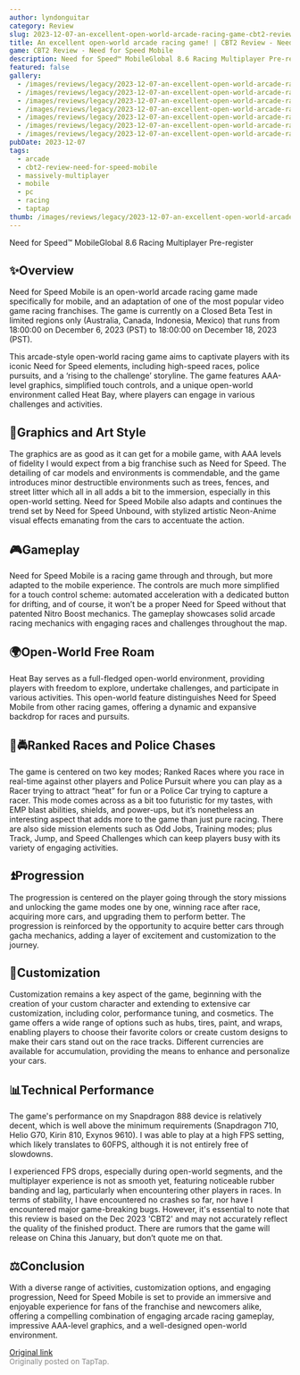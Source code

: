 ```yaml
---
author: lyndonguitar
category: Review
slug: 2023-12-07-an-excellent-open-world-arcade-racing-game-cbt2-review-need-for-speed-mobile
title: An excellent open-world arcade racing game! | CBT2 Review - Need for Speed Mobile
game: CBT2 Review - Need for Speed Mobile
description: Need for Speed™ MobileGlobal 8.6 Racing Multiplayer Pre-register
featured: false
gallery:
  - /images/reviews/legacy/2023-12-07-an-excellent-open-world-arcade-racing-game--cbt2-review---need-for-speed-mobile-0.avif
  - /images/reviews/legacy/2023-12-07-an-excellent-open-world-arcade-racing-game--cbt2-review---need-for-speed-mobile-1.avif
  - /images/reviews/legacy/2023-12-07-an-excellent-open-world-arcade-racing-game--cbt2-review---need-for-speed-mobile-2.avif
  - /images/reviews/legacy/2023-12-07-an-excellent-open-world-arcade-racing-game--cbt2-review---need-for-speed-mobile-3.avif
  - /images/reviews/legacy/2023-12-07-an-excellent-open-world-arcade-racing-game--cbt2-review---need-for-speed-mobile-4.avif
  - /images/reviews/legacy/2023-12-07-an-excellent-open-world-arcade-racing-game--cbt2-review---need-for-speed-mobile-5.avif
  - /images/reviews/legacy/2023-12-07-an-excellent-open-world-arcade-racing-game--cbt2-review---need-for-speed-mobile-6.avif
pubDate: 2023-12-07
tags:
  - arcade
  - cbt2-review-need-for-speed-mobile
  - massively-multiplayer
  - mobile
  - pc
  - racing
  - taptap
thumb: /images/reviews/legacy/2023-12-07-an-excellent-open-world-arcade-racing-game--cbt2-review---need-for-speed-mobile-0.avif
---
```


Need for Speed™ MobileGlobal
8.6
Racing
Multiplayer
Pre-register


## ✨Overview

Need for Speed Mobile is an open-world arcade racing game made specifically for mobile, and an adaptation of one of the most popular video game racing franchises. The game is currently on a Closed Beta Test in limited regions only (Australia, Canada, Indonesia, Mexico) that runs from 18:00:00 on December 6, 2023 (PST) to 18:00:00 on December 18, 2023 (PST).

This arcade-style open-world racing game aims to captivate players with its iconic Need for Speed elements, including high-speed races, police pursuits, and a ‘rising to the challenge’ storyline. The game features AAA-level graphics, simplified touch controls, and a unique open-world environment called Heat Bay, where players can engage in various challenges and activities.


## 🎨Graphics and Art Style

The graphics are as good as it can get for a mobile game, with AAA levels of fidelity I would expect from a big franchise such as Need for Speed. The detailing of car models and environments is commendable, and the game introduces minor destructible environments such as trees, fences, and street litter which all in all adds a bit to the immersion, especially in this open-world setting. Need for Speed Mobile also adapts and continues the trend set by Need for Speed Unbound, with stylized artistic Neon-Anime visual effects emanating from the cars to accentuate the action.


## 🎮Gameplay

Need for Speed Mobile is a racing game through and through, but more adapted to the mobile experience. The controls are much more simplified for a touch control scheme: automated acceleration with a dedicated button for drifting, and of course, it won’t be a proper Need for Speed without that patented Nitro Boost mechanics. The gameplay showcases solid arcade racing mechanics with engaging races and challenges throughout the map.


## 🌍Open-World Free Roam

Heat Bay serves as a full-fledged open-world environment, providing players with freedom to explore, undertake challenges, and participate in various activities. This open-world feature distinguishes Need for Speed Mobile from other racing games, offering a dynamic and expansive backdrop for races and pursuits.


## 🏁🚔Ranked Races and Police Chases

The game is centered on two key modes; Ranked Races where you race in real-time against other players and Police Pursuit where you can play as a Racer trying to attract “heat” for fun or a Police Car trying to capture a racer. This mode comes across as a bit too futuristic for my tastes, with EMP blast abilities, shields, and power-ups, but it’s nonetheless an interesting aspect that adds more to the game than just pure racing. There are also side mission elements such as Odd Jobs, Training modes; plus Track, Jump, and Speed Challenges which can keep players busy with its variety of engaging activities.


## ⏫Progression

The progression is centered on the player going through the story missions and unlocking the game modes one by one, winning race after race, acquiring more cars, and upgrading them to perform better. The progression is reinforced by the opportunity to acquire better cars through gacha mechanics, adding a layer of excitement and customization to the journey.


## 🔧Customization

Customization remains a key aspect of the game, beginning with the creation of your custom character and extending to extensive car customization, including color, performance tuning, and cosmetics. The game offers a wide range of options such as hubs, tires, paint, and wraps, enabling players to choose their favorite colors or create custom designs to make their cars stand out on the race tracks. Different currencies are available for accumulation, providing the means to enhance and personalize your cars.


## 📊Technical Performance

The game's performance on my Snapdragon 888 device is relatively decent, which is well above the minimum requirements (Snapdragon 710, Helio G70, Kirin 810, Exynos 9610). I was able to play at a high FPS setting, which likely translates to 60FPS, although it is not entirely free of slowdowns.

I experienced FPS drops, especially during open-world segments, and the multiplayer experience is not as smooth yet, featuring noticeable rubber banding and lag, particularly when encountering other players in races. In terms of stability, I have encountered no crashes so far, nor have I encountered major game-breaking bugs. However, it's essential to note that this review is based on the Dec 2023 'CBT2' and may not accurately reflect the quality of the finished product. There are rumors that the game will release on China this January, but don’t quote me on that.


## ⚖️Conclusion

With a diverse range of activities, customization options, and engaging progression, Need for Speed Mobile is set to provide an immersive and enjoyable experience for fans of the franchise and newcomers alike, offering a compelling combination of engaging arcade racing gameplay, impressive AAA-level graphics, and a well-designed open-world environment.

[Original link](https://www.taptap.io/post/6637078)<br><span style="font-size: 0.95em; color: #888;">Originally posted on TapTap.</span>